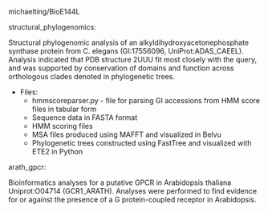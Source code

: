 michaelting/BioE144L

structural_phylogenomics:

  Structural phylogenomic analysis of an alkyldihydroxyacetonephosphate synthase protein
  from C. elegans (GI:17556096, UniProt:ADAS_CAEEL). Analysis indicated that PDB structure
  2UUU fit most closely with the query, and was supported by conservation of domains and
  function across orthologous clades denoted in phylogenetic trees.
  - Files:
    - hmmscoreparser.py - file for parsing GI accessions from HMM score files in tabular form
    - Sequence data in FASTA format
    - HMM scoring files
    - MSA files produced using MAFFT and visualized in Belvu
    - Phylogenetic trees constructed using FastTree and visualized with ETE2 in Python

arath_gpcr:
  
  Bioinformatics analyses for a putative GPCR in Arabidopsis thaliana Uniprot:O04714 (GCR1_ARATH).
  Analyses were performed to find evidence for or against the presence of a G protein-coupled
  receptor in Arabidopsis.

